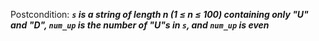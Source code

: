 Postcondition: ***`s` is a string of length n (1 ≤ n ≤ 100) containing only "U" and "D", `num_up` is the number of "U"s in `s`, and `num_up` is even***
